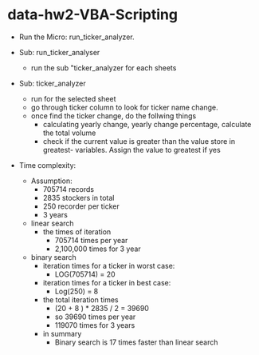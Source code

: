 # data-hw2-VBA-Scripting
- Run the Micro: run_ticker_analyzer.
- Sub: run_ticker_analyser
  - run the sub "ticker_analyzer for each sheets
- Sub: ticker_analyzer
  - run for the selected sheet
  - go through ticker column to look for ticker name change.
  - once find the ticker change, do the follwing things
    - calculating yearly change, yearly change percentage, calculate the total volume
    - check if the current value is greater than the value store in greatest- variables. Assign the value to greatest if yes

- Time complexity:
  - Assumption:
    - 705714 records 
    - 2835 stockers in total
    - 250 recorder per ticker
    - 3 years
  - linear search
    - the times of iteration
      - 705714 times per year
      - 2,100,000 times for 3 year
  - binary search
    - iteration times for a ticker in worst case:
      - LOG(705714) = 20
    - iteration times for a ticker in best case:
      - Log(250) = 8
    - the total iteration times 
      - (20 + 8 ) * 2835 / 2 = 39690
      - so 39690 times per year
      - 119070 times for 3 years
    - in summary 
      - Binary search is 17 times faster than linear search
